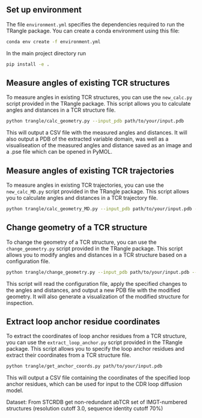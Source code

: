 ## Set up environment
The file `environment.yml` specifies the dependencies required to run the TRangle package. You can create a conda environment using this file:

```bash
conda env create -f environment.yml
```
In the main project directory run
```bash
pip install -e .
```

## Measure angles of existing TCR structures
To measure angles in existing TCR structures, you can use the `new_calc.py` script provided in the TRangle package. This script allows you to calculate angles and distances in a TCR structure file.


```bash
python trangle/calc_geometry.py --input_pdb path/to/your/input.pdb
```
This will output a CSV file with the measured angles and distances.
It will also output a PDB of the extracted variable domain, was well as a visualiseation of the measured angles and distance saved as an image and a .pse file which can be opened in PyMOL.


## Measure angles of existing TCR trajectories
To measure angles in existing TCR trajectories, you can use the `new_calc_MD.py` script provided in the TRangle package. This script allows you to calculate angles and distances in a TCR trajectory file.

```bash
python trangle/calc_geometry_MD.py --input_pdb path/to/your/input.pdb --input_md path/to/your/input.traj
```

## Change geometry of a TCR structure

To change the geometry of a TCR structure, you can use the `change_geometry.py` script provided in the TRangle package. This script allows you to modify angles and distances in a TCR structure based on a configuration file.

```bash
python trangle/change_geometry.py --input_pdb path/to/your/input.pdb --BA 113.22 --BC1 98.75 --BC2 9.35 --AC1 71.58 --AC2 154.62 --dc 23.98
```
This script will read the configuration file, apply the specified changes to the angles and distances, and output a new PDB file with the modified geometry. It will also generate a visualization of the modified structure for inspection.

## Extract loop anchor residue coordinates
To extract the coordinates of loop anchor residues from a TCR structure, you can use the `extract_loop_anchor.py` script provided in the TRangle package. This script allows you to specify the loop anchor residues and extract their coordinates from a TCR structure file.

```bash
python trangle/get_anchor_coords.py path/to/your/input.pdb
```
This will output a CSV file containing the coordinates of the specified loop anchor residues, which can be used for input to the CDR loop diffusion model.



Dataset:
From STCRDB get non-redundant abTCR set of IMGT-numbered structures (resolution cutoff 3.0, sequence identity cutoff 70%)